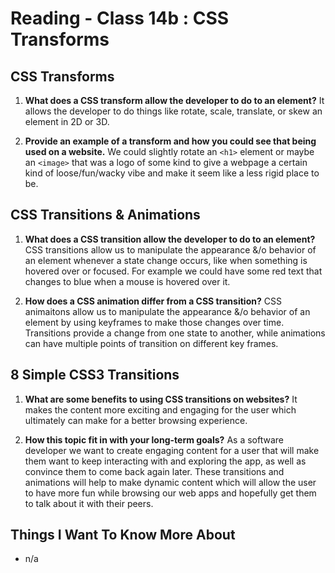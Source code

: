 # Reading - Class 14b : CSS Transforms

## CSS Transforms

1. **What does a CSS transform allow the developer to do to an element?** It allows the developer to do things like rotate, scale, translate, or skew an element in 2D or 3D.

2. **Provide an example of a transform and how you could see that being used on a website.** We could slightly rotate an `<h1>` element or maybe an `<image>` that was a logo of some kind to give a webpage a certain kind of loose/fun/wacky vibe and make it seem like a less rigid place to be.

## CSS Transitions & Animations

1. **What does a CSS transition allow the developer to do to an element?** CSS transitions allow us to manipulate the appearance &/o behavior of an element whenever a state change occurs, like when something is hovered over or focused. For example we could have some red text that changes to blue when a mouse is hovered over it.

2. **How does a CSS animation differ from a CSS transition?** CSS animaitons allow us to manipulate the appearance &/o behavior of an element by using keyframes to make those changes over time. Transitions provide a change from one state to another, while animations can have multiple points of transition on different key frames.

## 8 Simple CSS3 Transitions

1. **What are some benefits to using CSS transitions on websites?** It makes the content more exciting and engaging for the user which ultimately can make for a better browsing experience.

2. **How this topic fit in with your long-term goals?** As a software developer we want to create engaging content for a user that will make them want to keep interacting with and exploring the app, as well as convince them to come back again later. These transitions and animations will help to make dynamic content which will allow the user to have more fun while browsing our web apps and hopefully get them to talk about it with their peers.

## Things I Want To Know More About
- n/a